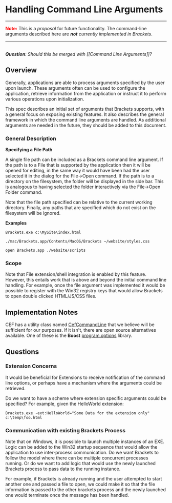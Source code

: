 # Handling Command Line Arguments

----
<font color="red">**Note:**</font> This is a _proposal_ for future functionality. The command-line arguments described here are _**not** currently implemented in Brackets_.

----

<br>_**Question**: Should this be merged with [[Command Line Arguments]]?_

## Overview
Generally, applications are able to process arguments specified by the user upon launch.  These arguments often can be used to configure the application, retrieve information from the application or instruct it to perform various operations upon initialization.

This spec describes an initial set of arguments that Brackets supports, with a general focus on exposing existing features.  It also describes the general framework in which the command line arguments are handled.  As additional arguments are needed in the future, they should be added to this document.

###  General Description

**Specifying a File Path**

   A single file path can be included as a Brackets command line argument.  If the path is to a File that is supported by the application then it will be opened for editing, in the same way it would have been had the user selected it in the dialog for the File->Open command.  If the path is to a directory on the filesystem, the folder will be displayed in the side bar.  This is analogous to having selected the folder interactively via the File->Open Folder command.

   Note that the file path specified can be relative to the current working directory.  Finally, any paths that are specified which do not exist on the filesystem will be ignored.


**Examples**

`Brackets.exe c:\MySite\index.html`

`./mac/Brackets.app/Contents/MacOS/Brackets ~/website/styles.css` 

`open Brackets.app ./website/scripts` 

### Scope

   Note that File extension/shell integration is enabled by this feature.  However, this entails work that is above and beyond the initial command line handling.  For example, once the file argument was implemented it would be possible to register with the Win32 registry keys that would allow Brackets to open double clicked HTML/JS/CSS files.
 

## Implementation Notes

CEF has a utility class named [CefCommandLine](http://magpcss.org/ceforum/apidocs3/projects/%28default%29/CefCommandLine.html) that we believe  will be sufficient for our purposes.  If it isn't, there are open source alternatives available.  One of these is the **Boost** [program.options](http://www.boost.org/libs/program_options/) library.

## Questions

### Extension Concerns

   It would be beneficial for Extensions to receive notification of the command line options, or perhaps have a mechanism where the arguments could be retrieved.  

   Do we want to have a scheme where extension specific arguments could be specified?  For example, given the HelloWorld extension:

`Brackets.exe -ext:HelloWorld="Some Data for the extension only" c:\temp\foo.html`

### Communication with existing Brackets Process

Note that on Windows, it is possible to launch multiple instances of an EXE.  Logic can be added to the Win32 startup sequence that would allow the application to use inter-process communication.  Do we want Brackets to follow the model where there can be multiple concurrent processes running.  Or do we want to add logic that would use the newly launched Brackets process to pass data to the running instance.  

For example, if Brackets is already running and the user attempted to start another one and passed a file to open, we could make it so that the file information is passed to the other brackets process and the newly launched one would terminate once the message has been handled.